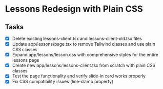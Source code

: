# Lessons Redesign with Plain CSS

## Tasks
- [x] Delete existing lessons-client.tsx and lessons-client-old.tsx files
- [x] Update app/lessons/page.tsx to remove Tailwind classes and use plain CSS classes
- [x] Expand app/lessons/lesson.css with comprehensive styles for the entire lessons page
- [x] Create new app/lessons/lessons-client.tsx from scratch with plain CSS classes
- [x] Test the page functionality and verify slide-in card works properly
- [x] Fix CSS compatibility issues (line-clamp property)
